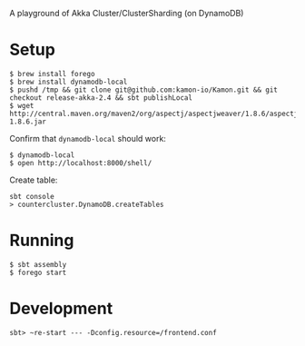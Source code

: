A playground of Akka Cluster/ClusterSharding (on DynamoDB)

# Setup

```
$ brew install forego
$ brew install dynamodb-local
$ pushd /tmp && git clone git@github.com:kamon-io/Kamon.git && git checkout release-akka-2.4 && sbt publishLocal
$ wget http://central.maven.org/maven2/org/aspectj/aspectjweaver/1.8.6/aspectjweaver-1.8.6.jar
```

Confirm that `dynamodb-local` should work:

```
$ dynamodb-local
$ open http://localhost:8000/shell/
```

Create table:

```
sbt console
> countercluster.DynamoDB.createTables
```


# Running

```
$ sbt assembly
$ forego start
```

# Development

```
sbt> ~re-start --- -Dconfig.resource=/frontend.conf
```
